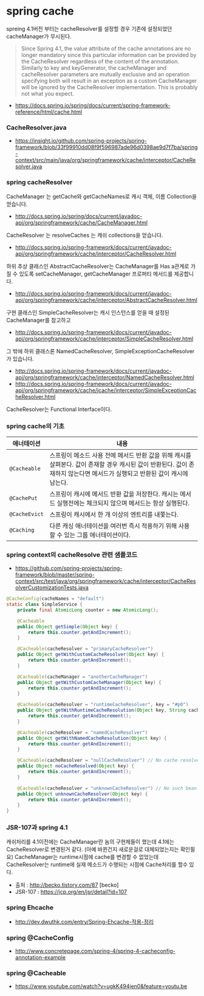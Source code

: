 # spring cache
spreing 4.1버전 부터는 cacheResolver를 설정할 경우 기존에 설정되었던 cacheManager가 무시된다.

> Since Spring 4.1, the value attribute of the cache annotations are no longer mandatory since this particular information can be provided by the CacheResolver regardless of the content of the annotation.
Similarly to key and keyGenerator, the cacheManager and cacheResolver parameters are mutually exclusive and an operation specifying both will result in an exception as a custom CacheManager will be ignored by the CacheResolver implementation. This is probably not what you expect.

- https://docs.spring.io/spring/docs/current/spring-framework-reference/html/cache.html

### CacheResolver.java
- https://insight.io/github.com/spring-projects/spring-framework/blob/33f99910dd08f9f596987ade96d0398ae9d7f7ba/spring-context/src/main/java/org/springframework/cache/interceptor/CacheResolver.java

### spring cacheResolver
CacheManager 는 getCache와 getCacheNames로 캐시 객체, 이름 Collection을 얻습니다.
- http://docs.spring.io/spring/docs/current/javadoc-api/org/springframework/cache/CacheManager.html

CacheResolver 는 resolveCaches 는 캐쉬 collections을 얻습니다.
- http://docs.spring.io/spring-framework/docs/current/javadoc-api/org/springframework/cache/interceptor/CacheResolver.html

하위 추상 클래스인 AbstractCacheResolver는 CacheManager를 Has a관계로 가질 수 있도록 setCacheManager, getCacheManager 프로퍼티 메서드를 제공합니다.
- http://docs.spring.io/spring-framework/docs/current/javadoc-api/org/springframework/cache/interceptor/AbstractCacheResolver.html

구현 클래스인 SimpleCacheResolver는 캐시 인스턴스를 얻을 때 설정된 CacheManager를 참고하고
- http://docs.spring.io/spring-framework/docs/current/javadoc-api/org/springframework/cache/interceptor/SimpleCacheResolver.html

그 밖에 하위 클래스론 NamedCacheResolver, SimpleExceptionCacheResolver가 있습니다.
- http://docs.spring.io/spring-framework/docs/current/javadoc-api/org/springframework/cache/interceptor/NamedCacheResolver.html
- http://docs.spring.io/spring-framework/docs/current/javadoc-api/org/springframework/cache/jcache/interceptor/SimpleExceptionCacheResolver.html

CacheResolver는 Functional Interface이다.

### spring cache의 기초
애너테이션 | 내용
-------- | ----------
``@Cacheable`` | 스프링이 메소드 사용 전에 메서드 반환 값을 위해 캐시를 살펴본다. 값이 존재할 경우 캐시된 값이 반환된다. 값이 존재하지 않는다면 메서드가 실행되고 반환된 값이 캐시에 남는다.
``@CachePut`` | 스프링이 캐시에 메서드 반환 값을 저장한다. 캐시는 메서드 실행전에는 체크되지 않으며 메서드는 항상 실행된다.
``@CacheEvict`` | 스프링이 캐시에서 한 개 이상의 엔트리를 내쫓는다.
``@Caching`` | 다른 캐싱 애너테이션을 여러번 즉시 적용하기 위해 사용할 수 있는 그룹 애너테이션이다.

### spring context의 cacheResolve 관련 샘플코드
- https://github.com/spring-projects/spring-framework/blob/master/spring-context/src/test/java/org/springframework/cache/interceptor/CacheResolverCustomizationTests.java

```java
@CacheConfig(cacheNames = "default")
static class SimpleService {
    private final AtomicLong counter = new AtomicLong();

    @Cacheable
    public Object getSimple(Object key) {
        return this.counter.getAndIncrement();
    }

    @Cacheable(cacheResolver = "primaryCacheResolver")
    public Object getWithCustomCacheResolver(Object key) {
        return this.counter.getAndIncrement();
    }

    @Cacheable(cacheManager = "anotherCacheManager")
    public Object getWithCustomCacheManager(Object key) {
        return this.counter.getAndIncrement();
    }

    @Cacheable(cacheResolver = "runtimeCacheResolver", key = "#p0")
    public Object getWithRuntimeCacheResolution(Object key, String cacheName) {
        return this.counter.getAndIncrement();
    }

    @Cacheable(cacheResolver = "namedCacheResolver")
    public Object getWithNamedCacheResolution(Object key) {
        return this.counter.getAndIncrement();
    }

    @Cacheable(cacheResolver = "nullCacheResolver") // No cache resolved for the operation
    public Object noCacheResolved(Object key) {
        return this.counter.getAndIncrement();
    }

    @Cacheable(cacheResolver = "unknownCacheResolver") // No such bean defined
    public Object unknownCacheResolver(Object key) {
        return this.counter.getAndIncrement();
    }
}
```


### JSR-107과 spring 4.1
캐쉬처리를 4.1이전에는 CacheManager란 놈의 구현체들이 했는데 4.1에는 CacheResolver로 변경된거 같다.
(아예 바뀐건지 새로운걸로 대체되었는지는 확인필요)
CacheManager는 runtime시점에 cache를 변경할 수 없었는데 CacheResolver는 runtime에 실제 메소드가 수행되는 시점에 Cache처리를 할수 있다.
- 출처 : http://becko.tistory.com/87 [becko]
- JSR-107 : https://jcp.org/en/jsr/detail?id=107

### spring Ehcache
- http://dev.dwuthk.com/entry/Spring-Ehcache-적용-정리

### spring @CacheConfig
- http://www.concretepage.com/spring-4/spring-4-cacheconfig-annotation-example

### spring @Cacheable
- https://www.youtube.com/watch?v=ugkK494jen0&feature=youtu.be